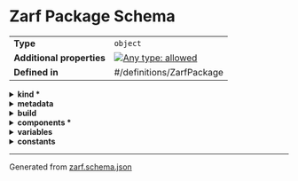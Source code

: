 # Zarf Package Schema

|                           |                                                                                                                                   |
| ------------------------- | --------------------------------------------------------------------------------------------------------------------------------- |
| **Type**                  | `object`                                                                                                                          |
| **Additional properties** | [![Any type: allowed](https://img.shields.io/badge/Any%20type-allowed-green)](# "Additional Properties of any type are allowed.") |
| **Defined in**            | #/definitions/ZarfPackage                                                                                                         |

<details>
<summary><strong> <a name="kind"></a>kind *</strong>

</summary>
&nbsp;
<blockquote>

![Required](https://img.shields.io/badge/Required-red)

**Description:** The kind of Zarf package

|             |                       |
| ----------- | --------------------- |
| **Type**    | `enum (of string)`    |
| **Default** | `"ZarfPackageConfig"` |

:::note
Must be one of:
* "ZarfInitConfig"
* "ZarfPackageConfig"
:::

</blockquote>
</details>

<details>
<summary><strong> <a name="metadata"></a>metadata</strong>

</summary>
&nbsp;
<blockquote>

**Description:** Package metadata

|                           |                                                                                                                                   |
| ------------------------- | --------------------------------------------------------------------------------------------------------------------------------- |
| **Type**                  | `object`                                                                                                                          |
| **Additional properties** | [![Any type: allowed](https://img.shields.io/badge/Any%20type-allowed-green)](# "Additional Properties of any type are allowed.") |
| **Defined in**            | #/definitions/ZarfMetadata                                                                                                        |

<details>
<summary><strong> <a name="metadata_name"></a>name *</strong>

</summary>
&nbsp;
<blockquote>

![Required](https://img.shields.io/badge/Required-red)

**Description:** Name to identify this Zarf package

|          |          |
| -------- | -------- |
| **Type** | `string` |

| Restrictions                      |                                                                                   |
| --------------------------------- | --------------------------------------------------------------------------------- |
| **Must match regular expression** | ```^[a-z0-9\-]+$``` [Test](https://regex101.com/?regex=%5E%5Ba-z0-9%5C-%5D%2B%24) |

</blockquote>
</details>

<details>
<summary><strong> <a name="metadata_description"></a>description</strong>

</summary>
&nbsp;
<blockquote>

**Description:** Additional information about this package

|          |          |
| -------- | -------- |
| **Type** | `string` |

</blockquote>
</details>

<details>
<summary><strong> <a name="metadata_version"></a>version</strong>

</summary>
&nbsp;
<blockquote>

**Description:** Generic string to track the package version by a package author

|          |          |
| -------- | -------- |
| **Type** | `string` |

</blockquote>
</details>

<details>
<summary><strong> <a name="metadata_url"></a>url</strong>

</summary>
&nbsp;
<blockquote>

**Description:** Link to package information when online

|          |          |
| -------- | -------- |
| **Type** | `string` |

</blockquote>
</details>

<details>
<summary><strong> <a name="metadata_image"></a>image</strong>

</summary>
&nbsp;
<blockquote>

**Description:** An image URL to embed in this package for future Zarf UI listing

|          |          |
| -------- | -------- |
| **Type** | `string` |

</blockquote>
</details>

<details>
<summary><strong> <a name="metadata_uncompressed"></a>uncompressed</strong>

</summary>
&nbsp;
<blockquote>

**Description:** Disable compression of this package

|          |           |
| -------- | --------- |
| **Type** | `boolean` |

</blockquote>
</details>

<details>
<summary><strong> <a name="metadata_chunkSize"></a>chunkSize</strong>

</summary>
&nbsp;
<blockquote>

**Description:** The size of each chunk in Megabytes when chunking the package into multiple files

| Type | `integer` |
| ---- | --------- |

</blockquote>
</details>

<details>
<summary><strong> <a name="metadata_architecture"></a>architecture</strong>

</summary>
&nbsp;
<blockquote>

**Description:** The target cluster architecture of this package

|          |          |
| -------- | -------- |
| **Type** | `string` |

</blockquote>
</details>

</blockquote>
</details>

<details>
<summary><strong> <a name="build"></a>build</strong>

</summary>
&nbsp;
<blockquote>

**Description:** Zarf-generated package build data

|                           |                                                                                                                                   |
| ------------------------- | --------------------------------------------------------------------------------------------------------------------------------- |
| **Type**                  | `object`                                                                                                                          |
| **Additional properties** | [![Any type: allowed](https://img.shields.io/badge/Any%20type-allowed-green)](# "Additional Properties of any type are allowed.") |
| **Defined in**            | #/definitions/ZarfBuildData                                                                                                       |

<details>
<summary><strong> <a name="build_terminal"></a>terminal *</strong>

</summary>
&nbsp;
<blockquote>

![Required](https://img.shields.io/badge/Required-red)

|          |          |
| -------- | -------- |
| **Type** | `string` |

</blockquote>
</details>

<details>
<summary><strong> <a name="build_user"></a>user *</strong>

</summary>
&nbsp;
<blockquote>

![Required](https://img.shields.io/badge/Required-red)

|          |          |
| -------- | -------- |
| **Type** | `string` |

</blockquote>
</details>

<details>
<summary><strong> <a name="build_architecture"></a>architecture *</strong>

</summary>
&nbsp;
<blockquote>

![Required](https://img.shields.io/badge/Required-red)

|          |          |
| -------- | -------- |
| **Type** | `string` |

</blockquote>
</details>

<details>
<summary><strong> <a name="build_timestamp"></a>timestamp *</strong>

</summary>
&nbsp;
<blockquote>

![Required](https://img.shields.io/badge/Required-red)

|          |          |
| -------- | -------- |
| **Type** | `string` |

</blockquote>
</details>

<details>
<summary><strong> <a name="build_version"></a>version *</strong>

</summary>
&nbsp;
<blockquote>

![Required](https://img.shields.io/badge/Required-red)

|          |          |
| -------- | -------- |
| **Type** | `string` |

</blockquote>
</details>

</blockquote>
</details>

<details>
<summary><strong> <a name="components"></a>components *</strong>

</summary>
&nbsp;
<blockquote>

![Required](https://img.shields.io/badge/Required-red)

**Description:** List of components to deploy in this package

|          |         |
| -------- | ------- |
| **Type** | `array` |

|                      | Array restrictions |
| -------------------- | ------------------ |
| **Min items**        | N/A                |
| **Max items**        | N/A                |
| **Items unicity**    | False              |
| **Additional items** | False              |
| **Tuple validation** | See below          |

 ## <a name="autogenerated_heading_2"></a>ZarfComponent  

|                           |                                                                                                                                   |
| ------------------------- | --------------------------------------------------------------------------------------------------------------------------------- |
| **Type**                  | `object`                                                                                                                          |
| **Additional properties** | [![Any type: allowed](https://img.shields.io/badge/Any%20type-allowed-green)](# "Additional Properties of any type are allowed.") |
| **Defined in**            | #/definitions/ZarfComponent                                                                                                       |

<details>
<summary><strong> <a name="components_items_name"></a>name</strong>

</summary>
&nbsp;
<blockquote>

**Description:** The name of the component

|          |          |
| -------- | -------- |
| **Type** | `string` |

| Restrictions                      |                                                                                   |
| --------------------------------- | --------------------------------------------------------------------------------- |
| **Must match regular expression** | ```^[a-z0-9\-]+$``` [Test](https://regex101.com/?regex=%5E%5Ba-z0-9%5C-%5D%2B%24) |

</blockquote>
</details>

<details>
<summary><strong> <a name="components_items_description"></a>description</strong>

</summary>
&nbsp;
<blockquote>

**Description:** Message to include during package deploy describing the purpose of this component

|          |          |
| -------- | -------- |
| **Type** | `string` |

</blockquote>
</details>

<details>
<summary><strong> <a name="components_items_default"></a>default</strong>

</summary>
&nbsp;
<blockquote>

**Description:** Determines the default Y/N state for installing this component on package deploy

|          |           |
| -------- | --------- |
| **Type** | `boolean` |

</blockquote>
</details>

<details>
<summary><strong> <a name="components_items_required"></a>required</strong>

</summary>
&nbsp;
<blockquote>

**Description:** Do not prompt user to install this component

|          |           |
| -------- | --------- |
| **Type** | `boolean` |

</blockquote>
</details>

<details>
<summary><strong> <a name="components_items_only"></a>only</strong>

</summary>
&nbsp;
<blockquote>

**Description:** Filter when this component is included in package creation or deployment

|                           |                                                                                                                                   |
| ------------------------- | --------------------------------------------------------------------------------------------------------------------------------- |
| **Type**                  | `object`                                                                                                                          |
| **Additional properties** | [![Any type: allowed](https://img.shields.io/badge/Any%20type-allowed-green)](# "Additional Properties of any type are allowed.") |
| **Defined in**            | #/definitions/ZarfComponentOnlyTarget                                                                                             |

<details>
<summary><strong> <a name="components_items_only_localOS"></a>localOS</strong>

</summary>
&nbsp;
<blockquote>

**Description:** Only deploy component to specified OS

|          |                    |
| -------- | ------------------ |
| **Type** | `enum (of string)` |

:::note
Must be one of:
* "linux"
* "darwin"
* "windows"
:::

</blockquote>
</details>

<details>
<summary><strong> <a name="components_items_only_cluster"></a>cluster</strong>

</summary>
&nbsp;
<blockquote>

**Description:** Only deploy component to specified clusters

|                           |                                                                                                                                   |
| ------------------------- | --------------------------------------------------------------------------------------------------------------------------------- |
| **Type**                  | `object`                                                                                                                          |
| **Additional properties** | [![Any type: allowed](https://img.shields.io/badge/Any%20type-allowed-green)](# "Additional Properties of any type are allowed.") |
| **Defined in**            | #/definitions/ZarfComponentOnlyCluster                                                                                            |

<details>
<summary><strong> <a name="components_items_only_cluster_architecture"></a>architecture</strong>

</summary>
&nbsp;
<blockquote>

**Description:** Only create and deploy to clusters of the given architecture

|          |                    |
| -------- | ------------------ |
| **Type** | `enum (of string)` |

:::note
Must be one of:
* "amd64"
* "arm64"
:::

</blockquote>
</details>

<details>
<summary><strong> <a name="components_items_only_cluster_distros"></a>distros</strong>

</summary>
&nbsp;
<blockquote>

**Description:** Future use

|          |                   |
| -------- | ----------------- |
| **Type** | `array of string` |

|                      | Array restrictions |
| -------------------- | ------------------ |
| **Min items**        | N/A                |
| **Max items**        | N/A                |
| **Items unicity**    | False              |
| **Additional items** | False              |
| **Tuple validation** | See below          |

 ## <a name="autogenerated_heading_3"></a>distros items  

|          |          |
| -------- | -------- |
| **Type** | `string` |

</blockquote>
</details>

</blockquote>
</details>

</blockquote>
</details>

<details>
<summary><strong> <a name="components_items_group"></a>group</strong>

</summary>
&nbsp;
<blockquote>

**Description:** Create a user selector field based on all components in the same group

|          |          |
| -------- | -------- |
| **Type** | `string` |

</blockquote>
</details>

<details>
<summary><strong> <a name="components_items_cosignKeyPath"></a>cosignKeyPath</strong>

</summary>
&nbsp;
<blockquote>

**Description:** Specify a path to a public key to validate signed online resources

|          |          |
| -------- | -------- |
| **Type** | `string` |

</blockquote>
</details>

<details>
<summary><strong> <a name="components_items_import"></a>import</strong>

</summary>
&nbsp;
<blockquote>

**Description:** Import a component from another Zarf package

|                           |                                                                                                                                   |
| ------------------------- | --------------------------------------------------------------------------------------------------------------------------------- |
| **Type**                  | `object`                                                                                                                          |
| **Additional properties** | [![Any type: allowed](https://img.shields.io/badge/Any%20type-allowed-green)](# "Additional Properties of any type are allowed.") |
| **Defined in**            | #/definitions/ZarfComponentImport                                                                                                 |

<details>
<summary><strong> <a name="components_items_import_name"></a>name</strong>

</summary>
&nbsp;
<blockquote>

|          |          |
| -------- | -------- |
| **Type** | `string` |

</blockquote>
</details>

<details>
<summary><strong> <a name="components_items_import_path"></a>path *</strong>

</summary>
&nbsp;
<blockquote>

![Required](https://img.shields.io/badge/Required-red)

|          |          |
| -------- | -------- |
| **Type** | `string` |

| Restrictions                      |                                                                                                                       |
| --------------------------------- | --------------------------------------------------------------------------------------------------------------------- |
| **Must match regular expression** | ```^(?!.*###ZARF_PKG_VAR_).*$``` [Test](https://regex101.com/?regex=%5E%28%3F%21.%2A%23%23%23ZARF_PKG_VAR_%29.%2A%24) |

</blockquote>
</details>

</blockquote>
</details>

<details>
<summary><strong> <a name="components_items_scripts"></a>scripts</strong>

</summary>
&nbsp;
<blockquote>

**Description:** Custom commands to run before or after package deployment

|                           |                                                                                                                                   |
| ------------------------- | --------------------------------------------------------------------------------------------------------------------------------- |
| **Type**                  | `object`                                                                                                                          |
| **Additional properties** | [![Any type: allowed](https://img.shields.io/badge/Any%20type-allowed-green)](# "Additional Properties of any type are allowed.") |
| **Defined in**            | #/definitions/ZarfComponentScripts                                                                                                |

<details>
<summary><strong> <a name="components_items_scripts_showOutput"></a>showOutput</strong>

</summary>
&nbsp;
<blockquote>

**Description:** Show the output of the script during package deployment

|          |           |
| -------- | --------- |
| **Type** | `boolean` |

</blockquote>
</details>

<details>
<summary><strong> <a name="components_items_scripts_timeoutSeconds"></a>timeoutSeconds</strong>

</summary>
&nbsp;
<blockquote>

**Description:** Timeout in seconds for the script

|          |           |
| -------- | --------- |
| **Type** | `integer` |

</blockquote>
</details>

<details>
<summary><strong> <a name="components_items_scripts_retry"></a>retry</strong>

</summary>
&nbsp;
<blockquote>

**Description:** Retry the script if it fails

|          |           |
| -------- | --------- |
| **Type** | `boolean` |

</blockquote>
</details>

<details>
<summary><strong> <a name="components_items_scripts_prepare"></a>prepare</strong>

</summary>
&nbsp;
<blockquote>

**Description:** Scripts to run before the component is added during package create

|          |                   |
| -------- | ----------------- |
| **Type** | `array of string` |

|                      | Array restrictions |
| -------------------- | ------------------ |
| **Min items**        | N/A                |
| **Max items**        | N/A                |
| **Items unicity**    | False              |
| **Additional items** | False              |
| **Tuple validation** | See below          |

 ## <a name="autogenerated_heading_4"></a>prepare items  

|          |          |
| -------- | -------- |
| **Type** | `string` |

</blockquote>
</details>

<details>
<summary><strong> <a name="components_items_scripts_before"></a>before</strong>

</summary>
&nbsp;
<blockquote>

**Description:** Scripts to run before the component is deployed

|          |                   |
| -------- | ----------------- |
| **Type** | `array of string` |

|                      | Array restrictions |
| -------------------- | ------------------ |
| **Min items**        | N/A                |
| **Max items**        | N/A                |
| **Items unicity**    | False              |
| **Additional items** | False              |
| **Tuple validation** | See below          |

 ## <a name="autogenerated_heading_5"></a>before items  

|          |          |
| -------- | -------- |
| **Type** | `string` |

</blockquote>
</details>

<details>
<summary><strong> <a name="components_items_scripts_after"></a>after</strong>

</summary>
&nbsp;
<blockquote>

**Description:** Scripts to run after the component successfully deploys

|          |                   |
| -------- | ----------------- |
| **Type** | `array of string` |

|                      | Array restrictions |
| -------------------- | ------------------ |
| **Min items**        | N/A                |
| **Max items**        | N/A                |
| **Items unicity**    | False              |
| **Additional items** | False              |
| **Tuple validation** | See below          |

 ## <a name="autogenerated_heading_6"></a>after items  

|          |          |
| -------- | -------- |
| **Type** | `string` |

</blockquote>
</details>

</blockquote>
</details>

<details>
<summary><strong> <a name="components_items_files"></a>files</strong>

</summary>
&nbsp;
<blockquote>

**Description:** Files to place on disk during package deployment

|          |         |
| -------- | ------- |
| **Type** | `array` |

|                      | Array restrictions |
| -------------------- | ------------------ |
| **Min items**        | N/A                |
| **Max items**        | N/A                |
| **Items unicity**    | False              |
| **Additional items** | False              |
| **Tuple validation** | See below          |

 ## <a name="autogenerated_heading_7"></a>ZarfFile  

|                           |                                                                                                                                   |
| ------------------------- | --------------------------------------------------------------------------------------------------------------------------------- |
| **Type**                  | `object`                                                                                                                          |
| **Additional properties** | [![Any type: allowed](https://img.shields.io/badge/Any%20type-allowed-green)](# "Additional Properties of any type are allowed.") |
| **Defined in**            | #/definitions/ZarfFile                                                                                                            |

<details>
<summary><strong> <a name="components_items_files_items_source"></a>source *</strong>

</summary>
&nbsp;
<blockquote>

![Required](https://img.shields.io/badge/Required-red)

**Description:** Local file path or remote URL to add to the package

|          |          |
| -------- | -------- |
| **Type** | `string` |

</blockquote>
</details>

<details>
<summary><strong> <a name="components_items_files_items_shasum"></a>shasum</strong>

</summary>
&nbsp;
<blockquote>

**Description:** SHA256 checksum of the file if the source is a URL

|          |          |
| -------- | -------- |
| **Type** | `string` |

</blockquote>
</details>

<details>
<summary><strong> <a name="components_items_files_items_target"></a>target *</strong>

</summary>
&nbsp;
<blockquote>

![Required](https://img.shields.io/badge/Required-red)

**Description:** The absolute or relative path where the file should be copied to during package deploy

|          |          |
| -------- | -------- |
| **Type** | `string` |

</blockquote>
</details>

<details>
<summary><strong> <a name="components_items_files_items_executable"></a>executable</strong>

</summary>
&nbsp;
<blockquote>

**Description:** Determines if the file should be made executable during package deploy

|          |           |
| -------- | --------- |
| **Type** | `boolean` |

</blockquote>
</details>

<details>
<summary><strong> <a name="components_items_files_items_symlinks"></a>symlinks</strong>

</summary>
&nbsp;
<blockquote>

**Description:** List of symlinks to create during package deploy

|          |                   |
| -------- | ----------------- |
| **Type** | `array of string` |

|                      | Array restrictions |
| -------------------- | ------------------ |
| **Min items**        | N/A                |
| **Max items**        | N/A                |
| **Items unicity**    | False              |
| **Additional items** | False              |
| **Tuple validation** | See below          |

 ## <a name="autogenerated_heading_8"></a>symlinks items  

|          |          |
| -------- | -------- |
| **Type** | `string` |

</blockquote>
</details>

</blockquote>
</details>

<details>
<summary><strong> <a name="components_items_charts"></a>charts</strong>

</summary>
&nbsp;
<blockquote>

**Description:** Helm charts to install during package deploy

|          |         |
| -------- | ------- |
| **Type** | `array` |

|                      | Array restrictions |
| -------------------- | ------------------ |
| **Min items**        | N/A                |
| **Max items**        | N/A                |
| **Items unicity**    | False              |
| **Additional items** | False              |
| **Tuple validation** | See below          |

 ## <a name="autogenerated_heading_9"></a>ZarfChart  

|                           |                                                                                                                                   |
| ------------------------- | --------------------------------------------------------------------------------------------------------------------------------- |
| **Type**                  | `object`                                                                                                                          |
| **Additional properties** | [![Any type: allowed](https://img.shields.io/badge/Any%20type-allowed-green)](# "Additional Properties of any type are allowed.") |
| **Defined in**            | #/definitions/ZarfChart                                                                                                           |

<blockquote>

| One of(Option)                                       |
| ---------------------------------------------------- |
| [url](#components_items_charts_items_oneOf_i0)       |
| [localPath](#components_items_charts_items_oneOf_i1) |

<blockquote>

## <a name="components_items_charts_items_oneOf_i0"></a>Property `url`

**Title:** url

|                           |                                                                                                                                   |
| ------------------------- | --------------------------------------------------------------------------------------------------------------------------------- |
| **Type**                  | `object`                                                                                                                          |
| **Additional properties** | [![Any type: allowed](https://img.shields.io/badge/Any%20type-allowed-green)](# "Additional Properties of any type are allowed.") |

### <a name="autogenerated_heading_10"></a>The following properties are required
* url

</blockquote>
<blockquote>

## <a name="components_items_charts_items_oneOf_i1"></a>Property `localPath`

**Title:** localPath

|                           |                                                                                                                                   |
| ------------------------- | --------------------------------------------------------------------------------------------------------------------------------- |
| **Type**                  | `object`                                                                                                                          |
| **Additional properties** | [![Any type: allowed](https://img.shields.io/badge/Any%20type-allowed-green)](# "Additional Properties of any type are allowed.") |

### <a name="autogenerated_heading_11"></a>The following properties are required
* localPath

</blockquote>

</blockquote>

<details>
<summary><strong> <a name="components_items_charts_items_name"></a>name *</strong>

</summary>
&nbsp;
<blockquote>

![Required](https://img.shields.io/badge/Required-red)

**Description:** The name of the chart to deploy

|          |          |
| -------- | -------- |
| **Type** | `string` |

</blockquote>
</details>

<details>
<summary><strong> <a name="components_items_charts_items_releaseName"></a>releaseName</strong>

</summary>
&nbsp;
<blockquote>

**Description:** The name of the release to create

|          |          |
| -------- | -------- |
| **Type** | `string` |

</blockquote>
</details>

<details>
<summary><strong> <a name="components_items_charts_items_url"></a>url</strong>

</summary>
&nbsp;
<blockquote>

**Description:** The URL of the chart repository or git url if the chart is using a git repo instead of helm repo

|          |          |
| -------- | -------- |
| **Type** | `string` |

</blockquote>
</details>

<details>
<summary><strong> <a name="components_items_charts_items_version"></a>version *</strong>

</summary>
&nbsp;
<blockquote>

![Required](https://img.shields.io/badge/Required-red)

**Description:** The version of the chart to deploy

|          |          |
| -------- | -------- |
| **Type** | `string` |

</blockquote>
</details>

<details>
<summary><strong> <a name="components_items_charts_items_namespace"></a>namespace *</strong>

</summary>
&nbsp;
<blockquote>

![Required](https://img.shields.io/badge/Required-red)

**Description:** The namespace to deploy the chart to

|          |          |
| -------- | -------- |
| **Type** | `string` |

</blockquote>
</details>

<details>
<summary><strong> <a name="components_items_charts_items_valuesFiles"></a>valuesFiles</strong>

</summary>
&nbsp;
<blockquote>

**Description:** List of values files to include in the package

|          |                   |
| -------- | ----------------- |
| **Type** | `array of string` |

|                      | Array restrictions |
| -------------------- | ------------------ |
| **Min items**        | N/A                |
| **Max items**        | N/A                |
| **Items unicity**    | False              |
| **Additional items** | False              |
| **Tuple validation** | See below          |

 ## <a name="autogenerated_heading_12"></a>valuesFiles items  

|          |          |
| -------- | -------- |
| **Type** | `string` |

</blockquote>
</details>

<details>
<summary><strong> <a name="components_items_charts_items_gitPath"></a>gitPath</strong>

</summary>
&nbsp;
<blockquote>

**Description:** If using a git repo

|          |          |
| -------- | -------- |
| **Type** | `string` |

</blockquote>
</details>

<details>
<summary><strong> <a name="components_items_charts_items_localPath"></a>localPath</strong>

</summary>
&nbsp;
<blockquote>

**Description:** The path to the chart folder

|          |          |
| -------- | -------- |
| **Type** | `string` |

</blockquote>
</details>

<details>
<summary><strong> <a name="components_items_charts_items_noWait"></a>noWait</strong>

</summary>
&nbsp;
<blockquote>

**Description:** Wait for chart resources to be ready before continuing

|          |           |
| -------- | --------- |
| **Type** | `boolean` |

</blockquote>
</details>

</blockquote>
</details>

<details>
<summary><strong> <a name="components_items_manifests"></a>manifests</strong>

</summary>
&nbsp;
<blockquote>

|          |         |
| -------- | ------- |
| **Type** | `array` |

|                      | Array restrictions |
| -------------------- | ------------------ |
| **Min items**        | N/A                |
| **Max items**        | N/A                |
| **Items unicity**    | False              |
| **Additional items** | False              |
| **Tuple validation** | See below          |

 ## <a name="autogenerated_heading_13"></a>ZarfManifest  

|                           |                                                                                                                                   |
| ------------------------- | --------------------------------------------------------------------------------------------------------------------------------- |
| **Type**                  | `object`                                                                                                                          |
| **Additional properties** | [![Any type: allowed](https://img.shields.io/badge/Any%20type-allowed-green)](# "Additional Properties of any type are allowed.") |
| **Defined in**            | #/definitions/ZarfManifest                                                                                                        |

<details>
<summary><strong> <a name="components_items_manifests_items_name"></a>name *</strong>

</summary>
&nbsp;
<blockquote>

![Required](https://img.shields.io/badge/Required-red)

**Description:** A name to give this collection of manifests

|          |          |
| -------- | -------- |
| **Type** | `string` |

</blockquote>
</details>

<details>
<summary><strong> <a name="components_items_manifests_items_namespace"></a>namespace</strong>

</summary>
&nbsp;
<blockquote>

**Description:** The namespace to deploy the manifests to

|          |          |
| -------- | -------- |
| **Type** | `string` |

</blockquote>
</details>

<details>
<summary><strong> <a name="components_items_manifests_items_files"></a>files</strong>

</summary>
&nbsp;
<blockquote>

**Description:** List of individual K8s YAML files to deploy (in order)

|          |                   |
| -------- | ----------------- |
| **Type** | `array of string` |

|                      | Array restrictions |
| -------------------- | ------------------ |
| **Min items**        | N/A                |
| **Max items**        | N/A                |
| **Items unicity**    | False              |
| **Additional items** | False              |
| **Tuple validation** | See below          |

 ## <a name="autogenerated_heading_14"></a>files items  

|          |          |
| -------- | -------- |
| **Type** | `string` |

</blockquote>
</details>

<details>
<summary><strong> <a name="components_items_manifests_items_kustomizeAllowAnyDirectory"></a>kustomizeAllowAnyDirectory</strong>

</summary>
&nbsp;
<blockquote>

**Description:** Allow traversing directory above the current directory if needed for kustomization

|          |           |
| -------- | --------- |
| **Type** | `boolean` |

</blockquote>
</details>

<details>
<summary><strong> <a name="components_items_manifests_items_kustomizations"></a>kustomizations</strong>

</summary>
&nbsp;
<blockquote>

**Description:** List of kustomization paths to include in the package

|          |                   |
| -------- | ----------------- |
| **Type** | `array of string` |

|                      | Array restrictions |
| -------------------- | ------------------ |
| **Min items**        | N/A                |
| **Max items**        | N/A                |
| **Items unicity**    | False              |
| **Additional items** | False              |
| **Tuple validation** | See below          |

 ## <a name="autogenerated_heading_15"></a>kustomizations items  

|          |          |
| -------- | -------- |
| **Type** | `string` |

</blockquote>
</details>

<details>
<summary><strong> <a name="components_items_manifests_items_noWait"></a>noWait</strong>

</summary>
&nbsp;
<blockquote>

**Description:** Wait for manifest resources to be ready before continuing

|          |           |
| -------- | --------- |
| **Type** | `boolean` |

</blockquote>
</details>

</blockquote>
</details>

<details>
<summary><strong> <a name="components_items_images"></a>images</strong>

</summary>
&nbsp;
<blockquote>

**Description:** List of OCI images to include in the package

|          |                   |
| -------- | ----------------- |
| **Type** | `array of string` |

|                      | Array restrictions |
| -------------------- | ------------------ |
| **Min items**        | N/A                |
| **Max items**        | N/A                |
| **Items unicity**    | False              |
| **Additional items** | False              |
| **Tuple validation** | See below          |

 ## <a name="autogenerated_heading_16"></a>images items  

|          |          |
| -------- | -------- |
| **Type** | `string` |

</blockquote>
</details>

<details>
<summary><strong> <a name="components_items_repos"></a>repos</strong>

</summary>
&nbsp;
<blockquote>

**Description:** List of git repos to include in the package

|          |                   |
| -------- | ----------------- |
| **Type** | `array of string` |

|                      | Array restrictions |
| -------------------- | ------------------ |
| **Min items**        | N/A                |
| **Max items**        | N/A                |
| **Items unicity**    | False              |
| **Additional items** | False              |
| **Tuple validation** | See below          |

 ## <a name="autogenerated_heading_17"></a>repos items  

|          |          |
| -------- | -------- |
| **Type** | `string` |

</blockquote>
</details>

<details>
<summary><strong> <a name="components_items_dataInjections"></a>dataInjections</strong>

</summary>
&nbsp;
<blockquote>

**Description:** Datasets to inject into a pod in the target cluster

|          |         |
| -------- | ------- |
| **Type** | `array` |

|                      | Array restrictions |
| -------------------- | ------------------ |
| **Min items**        | N/A                |
| **Max items**        | N/A                |
| **Items unicity**    | False              |
| **Additional items** | False              |
| **Tuple validation** | See below          |

 ## <a name="autogenerated_heading_18"></a>ZarfDataInjection  

|                           |                                                                                                                                   |
| ------------------------- | --------------------------------------------------------------------------------------------------------------------------------- |
| **Type**                  | `object`                                                                                                                          |
| **Additional properties** | [![Any type: allowed](https://img.shields.io/badge/Any%20type-allowed-green)](# "Additional Properties of any type are allowed.") |
| **Defined in**            | #/definitions/ZarfDataInjection                                                                                                   |

<details>
<summary><strong> <a name="components_items_dataInjections_items_source"></a>source *</strong>

</summary>
&nbsp;
<blockquote>

![Required](https://img.shields.io/badge/Required-red)

**Description:** A path to a local folder or file to inject into the given target pod + container

|          |          |
| -------- | -------- |
| **Type** | `string` |

</blockquote>
</details>

<details>
<summary><strong> <a name="components_items_dataInjections_items_target"></a>target *</strong>

</summary>
&nbsp;
<blockquote>

![Required](https://img.shields.io/badge/Required-red)

**Description:** The target pod + container to inject the data into

|                           |                                                                                                                                   |
| ------------------------- | --------------------------------------------------------------------------------------------------------------------------------- |
| **Type**                  | `object`                                                                                                                          |
| **Additional properties** | [![Any type: allowed](https://img.shields.io/badge/Any%20type-allowed-green)](# "Additional Properties of any type are allowed.") |
| **Defined in**            | #/definitions/ZarfContainerTarget                                                                                                 |

<details>
<summary><strong> <a name="components_items_dataInjections_items_target_namespace"></a>namespace *</strong>

</summary>
&nbsp;
<blockquote>

![Required](https://img.shields.io/badge/Required-red)

**Description:** The namespace to target for data injection

|          |          |
| -------- | -------- |
| **Type** | `string` |

</blockquote>
</details>

<details>
<summary><strong> <a name="components_items_dataInjections_items_target_selector"></a>selector *</strong>

</summary>
&nbsp;
<blockquote>

![Required](https://img.shields.io/badge/Required-red)

**Description:** The K8s selector to target for data injection

|          |          |
| -------- | -------- |
| **Type** | `string` |

</blockquote>
</details>

<details>
<summary><strong> <a name="components_items_dataInjections_items_target_container"></a>container *</strong>

</summary>
&nbsp;
<blockquote>

![Required](https://img.shields.io/badge/Required-red)

**Description:** The container to target for data injection

|          |          |
| -------- | -------- |
| **Type** | `string` |

</blockquote>
</details>

<details>
<summary><strong> <a name="components_items_dataInjections_items_target_path"></a>path *</strong>

</summary>
&nbsp;
<blockquote>

![Required](https://img.shields.io/badge/Required-red)

**Description:** The path to copy the data to in the container

|          |          |
| -------- | -------- |
| **Type** | `string` |

</blockquote>
</details>

</blockquote>
</details>

<details>
<summary><strong> <a name="components_items_dataInjections_items_compress"></a>compress</strong>

</summary>
&nbsp;
<blockquote>

**Description:** Compress the data before transmitting using gzip.  Note: this requires support for tar/gzip locally and in the target image.

|          |           |
| -------- | --------- |
| **Type** | `boolean` |

</blockquote>
</details>

</blockquote>
</details>

</blockquote>
</details>

<details>
<summary><strong> <a name="variables"></a>variables</strong>

</summary>
&nbsp;
<blockquote>

**Description:** Variable template values applied on deploy for K8s resources

|          |         |
| -------- | ------- |
| **Type** | `array` |

|                      | Array restrictions |
| -------------------- | ------------------ |
| **Min items**        | N/A                |
| **Max items**        | N/A                |
| **Items unicity**    | False              |
| **Additional items** | False              |
| **Tuple validation** | See below          |

 ## <a name="autogenerated_heading_19"></a>ZarfPackageVariable  

|                           |                                                                                                                                   |
| ------------------------- | --------------------------------------------------------------------------------------------------------------------------------- |
| **Type**                  | `object`                                                                                                                          |
| **Additional properties** | [![Any type: allowed](https://img.shields.io/badge/Any%20type-allowed-green)](# "Additional Properties of any type are allowed.") |
| **Defined in**            | #/definitions/ZarfPackageVariable                                                                                                 |

<details>
<summary><strong> <a name="variables_items_name"></a>name *</strong>

</summary>
&nbsp;
<blockquote>

![Required](https://img.shields.io/badge/Required-red)

**Description:** The name to be used for the variable

|          |          |
| -------- | -------- |
| **Type** | `string` |

| Restrictions                      |                                                                         |
| --------------------------------- | ----------------------------------------------------------------------- |
| **Must match regular expression** | ```^[A-Z_]+$``` [Test](https://regex101.com/?regex=%5E%5BA-Z_%5D%2B%24) |

</blockquote>
</details>

<details>
<summary><strong> <a name="variables_items_description"></a>description</strong>

</summary>
&nbsp;
<blockquote>

**Description:** A description of the variable to be used when prompting the user a value

|          |          |
| -------- | -------- |
| **Type** | `string` |

</blockquote>
</details>

<details>
<summary><strong> <a name="variables_items_default"></a>default</strong>

</summary>
&nbsp;
<blockquote>

**Description:** The default value to use for the variable

|          |          |
| -------- | -------- |
| **Type** | `string` |

</blockquote>
</details>

<details>
<summary><strong> <a name="variables_items_prompt"></a>prompt</strong>

</summary>
&nbsp;
<blockquote>

**Description:** Whether to prompt the user for input for this variable

|          |           |
| -------- | --------- |
| **Type** | `boolean` |

</blockquote>
</details>

</blockquote>
</details>

<details>
<summary><strong> <a name="constants"></a>constants</strong>

</summary>
&nbsp;
<blockquote>

**Description:** Constant template values applied on deploy for K8s resources

|          |         |
| -------- | ------- |
| **Type** | `array` |

|                      | Array restrictions |
| -------------------- | ------------------ |
| **Min items**        | N/A                |
| **Max items**        | N/A                |
| **Items unicity**    | False              |
| **Additional items** | False              |
| **Tuple validation** | See below          |

 ## <a name="autogenerated_heading_20"></a>ZarfPackageConstant  

|                           |                                                                                                                                   |
| ------------------------- | --------------------------------------------------------------------------------------------------------------------------------- |
| **Type**                  | `object`                                                                                                                          |
| **Additional properties** | [![Any type: allowed](https://img.shields.io/badge/Any%20type-allowed-green)](# "Additional Properties of any type are allowed.") |
| **Defined in**            | #/definitions/ZarfPackageConstant                                                                                                 |

<details>
<summary><strong> <a name="constants_items_name"></a>name *</strong>

</summary>
&nbsp;
<blockquote>

![Required](https://img.shields.io/badge/Required-red)

**Description:** The name to be used for the constant

|          |          |
| -------- | -------- |
| **Type** | `string` |

| Restrictions                      |                                                                         |
| --------------------------------- | ----------------------------------------------------------------------- |
| **Must match regular expression** | ```^[A-Z_]+$``` [Test](https://regex101.com/?regex=%5E%5BA-Z_%5D%2B%24) |

</blockquote>
</details>

<details>
<summary><strong> <a name="constants_items_value"></a>value *</strong>

</summary>
&nbsp;
<blockquote>

![Required](https://img.shields.io/badge/Required-red)

**Description:** The value to set for the constant during deploy

|          |          |
| -------- | -------- |
| **Type** | `string` |

</blockquote>
</details>

<details>
<summary><strong> <a name="constants_items_description"></a>description</strong>

</summary>
&nbsp;
<blockquote>

**Description:** A description of the constant to explain its purpose on package create or deploy confirmation prompts

|          |          |
| -------- | -------- |
| **Type** | `string` |

</blockquote>
</details>

</blockquote>
</details>

----------------------------------------------------------------------------------------------------------------------------
Generated from [zarf.schema.json](https://github.com/defenseunicorns/zarf/blob/master/zarf.schema.json)
